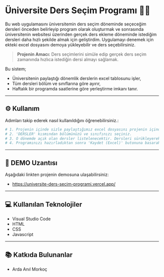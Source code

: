 # Üniversite Ders Seçim Programı 💇‍♀️

Bu web uygulamasını üniversitemin ders seçim döneminde seçeceğim dersleri önceden belirleyip program olarak oluşturmak ve sonrasında üniversitenin websitesi üzerinden gerçek ders ekleme döneminde istediğim dersleri daha hızlı şekilde almak için geliştirdim. Uygulamayı denemek için ekteki excel dosyasını demoya yükleyebilir ve ders seçebilirsiniz.

> **Projenin Amacı:** Ders seçimlerini simüle edip gerçek ders seçim zamanında hızlıca istediğin dersi almayı sağlamak.

Bu sistem; 
- Üniversitenin paylaştığı dönemlik derslerin excel tablosunu işler,
- Tüm dersleri bölüm ve sınıflarına göre ayırır,
- Haftalık bir programda saatlerine göre yerleştirme imkanı tanır. 

---

## ⚙️ Kullanım

Adımları takip ederek nasıl kullanıldığını öğrenebilirsiniz.:

```bash
# 1. Projenin içinde sizle paylaştığımız excel dosyasını projenin içindeki "Excel Dosyasını Yükle" kısmına yükleyiniz.
# 2. 'DERSLER' kısmından bölümünüzü ve sınıfınızı seçiniz.
# 3. O dönemde açık olan dersler listelenecektir. Dersleri sürükleyerek programda gerekli yerlere yerleştirebilirsiniz.
# 4. Programınızı hazırladıktan sonra 'Kaydet (Excel)' butonuna basarak hazırladığınız ders programını excel dosyası olarak cihaıznıza indirebilirsiniz
```

---

## 🔑 DEMO Uzantısı

Aşağıdaki linkten projenin demosuna ulaşabilirsiniz:

- https://universite-ders-secim-programi.vercel.app/

---

## 💻 Kullanılan Teknolojiler

- Visual Studio Code
- HTML
- CSS
- Javascript

---

## 📚 Katkıda Bulunanlar

- Arda Anıl Morkoç
